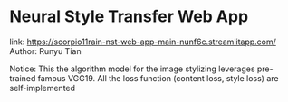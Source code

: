 # Neural Style Transfer Web App

link: https://scorpio11rain-nst-web-app-main-nunf6c.streamlitapp.com/
Author: Runyu Tian

Notice: This the algorithm model for the image stylizing leverages pre-trained famous VGG19. All the loss function (content loss, style loss) are self-implemented
